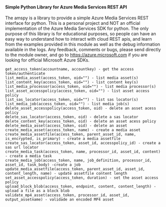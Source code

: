 #### Simple Python Library for Azure Media Services REST API
The amspy is a library to provide a simple Azure Media Services REST interface for python. This is a personal project and NOT an official implementation of the Azure Media Services SDK for python. The only purpose of this library is for educational purposes, so people can have an easy way to understand how to interact with cloud REST apis, and learn from the examples provided in this module as well as the debug information available in the logs. Any feedback, comments or bugs, please send directly to the module owner, and go to https://azure.microsoft.com if you are looking for official Microsoft Azure SDKs.

```
get_access_token(accountname, accountkey) - get the access token/authenticate
list_media_asset(access_token, oid="") - list media asset(s)
list_content_key(access_token, oid="") - list content key(s)
list_media_processor(access_token, oid="") - list media processor(s)
list_asset_accesspolicy(access_token, oid="") - list asset access policy
list_sas_locator(access_token, oid="") - list sas locator(s)
list_media_job(access_token, oid="") - list media job(s)
delete_asset_accesspolicy(access_token, oid) - delete an asset acess policy
delete_sas_locator(access_token, oid) - delete a sas locator
delete_content_key(access_token, oid) - delete an asset acess policy
delete_media_asset(access_token, oid) - delete an asset
create_media_asset(access_token, name) - create a media asset
create_media_assetfile(access_token, parent_asset_id, name, is_encrypted, is_primary) - create a media assetfile
create_sas_locator(access_token, asset_id, accesspolicy_id) - create a sas url locator
create_media_task(access_token, name, processor_id, asset_id, content) - create a media task
create_media_job(access_token, name, job_definition, processor_id, asset_id, task_body) -create a job
update_media_assetfile(access_token, parent_asset_id, asset_id, content_length, name) - update assetfile content length
set_asset_accesspolicy(access_token, duration) - set the asset access policy
upload_block_blob(access_token, endpoint, content, content_length) - upload a file as a block blob
validate_mp4_asset(access_token, processor_id, asset_id, output_assetname) - validade an encoded MP4 asset
```
